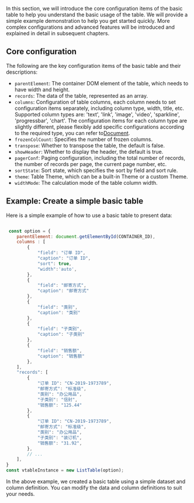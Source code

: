 In this section, we will introduce the core configuration items of the basic table to help you understand the basic usage of the table. We will provide a simple example demonstration to help you get started quickly. More complex configurations and advanced features will be introduced and explained in detail in subsequent chapters.

## Core configuration

The following are the key configuration items of the basic table and their descriptions:

*   `parentElement`: The container DOM element of the table, which needs to have width and height.
*   `records`: The data of the table, represented as an array.
*   `columns`: Configuration of table columns, each column needs to set configuration items separately, including column type, width, title, etc. Supported column types are: 'text', 'link', 'image', 'video', 'sparkline', 'progressbar', 'chart'. The configuration items for each column type are slightly different, please flexibly add specific configurations according to the required type, you can refer to[Document](url).
*   `frozenColCount`: Specifies the number of frozen columns.
*   `transpose`: Whether to transpose the table, the default is false.
*   `showHeader`: Whether to display the header, the default is true.
*   `pagerConf`: Paging configuration, including the total number of records, the number of records per page, the current page number, etc.
*   `sortState`: Sort state, which specifies the sort by field and sort rule.
*   `theme`: Table Theme, which can be a built-in Theme or a custom Theme.
*   `widthMode`: The calculation mode of the table column width.

## Example: Create a simple basic table

Here is a simple example of how to use a basic table to present data:

```javascript livedemo  template=vtable

 const option = {
    parentElement: document.getElementById(CONTAINER_ID),
    columns : [
        {
            "field": "订单 ID",
            "caption": "订单 ID",
            "sort": true,
            "width":'auto',
        },
        {
            "field": "邮寄方式",
            "caption": "邮寄方式"
        },
        {
            "field": "类别",
            "caption": "类别"
        },
        {
            "field": "子类别",
            "caption": "子类别"
        },
        {
            "field": "销售额",
            "caption": "销售额"
        },
    ],
    "records": [
        {
            "订单 ID": "CN-2019-1973789",
            "邮寄方式": "标准级",
            "类别": "办公用品",
            "子类别": "信封",
            "销售额": "125.44"
        },
        {
            "订单 ID": "CN-2019-1973789",
            "邮寄方式": "标准级",
            "类别": "办公用品",
            "子类别": "装订机",
            "销售额": "31.92",
        },
        // ...
    ],
}
const vtableInstance = new ListTable(option);

```

In the above example, we created a basic table using a simple dataset and column definition. You can modify the data and column definitions to suit your needs.
